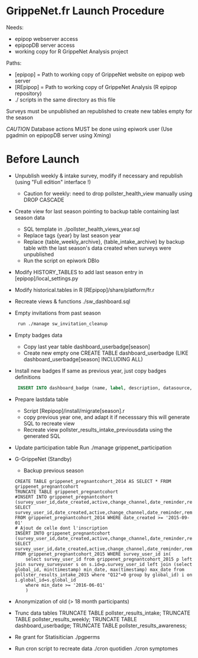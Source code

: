 GrippeNet.fr Launch Procedure
================

Needs:
 - epipop webserver access
 - epipopDB server access
 - working copy for R GrippeNet Analysis project

Paths:
 - [epipop] = Path to working copy of GrippeNet website on epipop web server
 - [REpipop] = Path to working copy of GrippeNet Analysis (R epipop repository) 
 -  ./ scripts in the same directory as this file
  
Surveys must be unpublished an republished to create new tables empty for the season

*CAUTION* Database actions MUST be done using epiwork user (Use pgadmin on epipopDB server using Xming)

Before Launch
====
 - Unpublish weekly & intake survey, modify if necessary and republish (using "Full edition" interface !)
    * Caution for weekly: need to drop pollster_health_view manually using DROP CASCADE
 - Create view for last season pointing to backup table containing last season data 
	* SQL template in ./pollster_health_views_year.sql
	* Replace tags {year} by last season year
	* Replace {table_weekly_archive}, {table_intake_archive} by backup table with the last season's data created when surveys were unpublished
	* Run the script on epiwork DBlo
 - Modify HISTORY_TABLES to add last season entry in [epipop]/local_settings.py
 - Modify historical.tables in R [REpipop]/share/platform/fr.r
 - Recreate views & functions ./sw_dashboard.sql
	
 - Empty invitations from past season
   ```bash
	run ./manage sw_invitation_cleanup
   ```
 
 - Empty badges data
    * Copy last year table dashboard_userbadge[season]
	* Create new empty one CREATE TABLE dashboard_userbadge (LIKE dashboard_userbadge[season] INCLUDING ALL)
 
 - Install new badges If same as previous year, just copy badges definitions
    ```sql 
	 INSERT INTO dashboard_badge (name, label, description, datasource, attribute_to, season, compute_once, visible ) SELECT "name", "label", "description", "datasource", "attribute_to", [new season], "compute_once", "visible" from dashboard_badge where season=[previous season] 	 
    ```
 
 - Prepare lastdata table 
	 * Script [Repipop]/install/migrate[season].r 
	 * copy previous year one, and adapt it if necesssary this will generate SQL to recreate view
	 * Recreate view pollster_results_intake_previousdata using the generated SQL
	
 - Update participation table
	 Run ./manage grippenet_participation
	
 - G-GrippeNet (Standby)
    * Backup previous season
    ```
	CREATE TABLE grippenet_pregnantcohort_2014 AS SELECT * FROM grippenet_pregnantcohort
	TRUNCATE TABLE grippenet_pregnantcohort
	#INSERT INTO grippenet_pregnantcohort (survey_user_id,date_created,active,change_channel,date_reminder,reminder_count) SELECT survey_user_id,date_created,active,change_channel,date_reminder,reminder_count FROM grippenet_pregnantcohort_2014 WHERE date_created >= '2015-09-01'
	# Ajout de celle dont l'inscription
	INSERT INTO grippenet_pregnantcohort (survey_user_id,date_created,active,change_channel,date_reminder,reminder_count) SELECT survey_user_id,date_created,active,change_channel,date_reminder,reminder_count FROM grippenet_pregnantcohort_2015 WHERE survey_user_id in(
		select survey_user_id from grippenet_pregnantcohort_2015 p left join survey_surveyuser s on s.id=p.survey_user_id left join (select global_id, min(timestamp) min_date, max(timestamp) max_date from pollster_results_intake_2015 where "Q12"=0 group by global_id) i on i.global_id=s.global_id
		where min_date >= '2016-06-01'
		)
	```
 - Anonymization of old (> 18 month participants)
 - Trunc data tables
	TRUNCATE TABLE pollster_results_intake;
	TRUNCATE TABLE pollster_results_weekly;
	TRUNCATE TABLE dashboard_userbadge;
	TRUNCATE TABLE pollster_results_awareness;

 - Re grant for Statisitician
    ./pgperms 
	
 - Run cron script to recreate data
   ./cron quotidien
   ./cron symptomes
      
 
